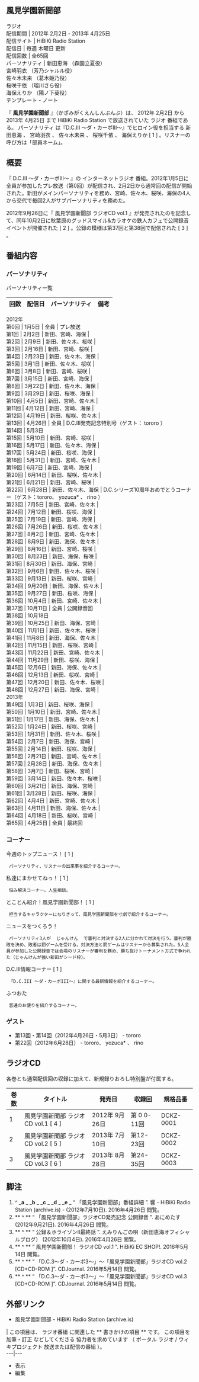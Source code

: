 風見学園新聞部  
---  
ラジオ  
配信期間  |  2012年  2月2日  \-  2013年  4月25日   
配信サイト  |  HiBiKi Radio Station   
配信日  |  毎週  木曜日  更新   
配信回数  |  全65回   
パーソナリティ  |  新田恵海  （森園立夏役）   
宮崎羽衣  （芳乃シャルル役）  
佐々木未来  （葛木姫乃役）  
桜咲千依  （瑠川さら役）  
海保えりか  （陽ノ下葵役）  
テンプレート  \-  ノート  
  
『 **風見学園新聞部** 』（かざみがくえんしんぶんぶ）は、  2012年  2月2日  から  2013年  4月25日  まで  HiBiKi
Radio Station  で放送されていた  ラジオ  番組である。  パーソナリティ  は『D.C.III
〜ダ・カーポIII〜』でヒロイン役を担当する  新田恵海  、  宮崎羽衣  、  佐々木未来  、  桜咲千依  、  海保えりか  [  1  ]
。リスナーの呼び方は「部員ネーム」。

##  概要



『  D.C.III 〜ダ・カーポIII〜  』の  インターネットラジオ
番組。2012年1月5日に全員が参加したプレ放送（第0回）が配信され、2月2日から通常回の配信が開始された。新田がメインパーソナリティを務め、宮崎、佐々木、桜咲、海保の4人から交代で毎回2人がサブパーソナリティを務めた。

2012年9月26日に『  風見学園新聞部 ラジオCD vol.1
』が発売されたのを記念して、同年10月2日に秋葉原のグッドスマイル&カラオケの鉄人カフェで公開録音イベントが開催された  [  2  ]
。公録の模様は第37回と第38回で配信された  [  3  ]  。

##  番組内容



###  パーソナリティ



パーソナリティ一覧

回数  |  配信日  |  パーソナリティ  |  備考   
---|---|---|---  
2012年  
第0回  |  1月5日  |  全員  |  プレ放送   
第1回  |  2月2日  |  新田、宮崎、海保  |   
第2回  |  2月9日  |  新田、佐々木、桜咲  |   
第3回  |  2月16日  |  新田、宮崎、桜咲  |   
第4回  |  2月23日  |  新田、佐々木、海保  |   
第5回  |  3月1日  |  新田、佐々木、桜咲  |   
第6回  |  3月8日  |  新田、宮崎、桜咲  |   
第7回  |  3月15日  |  新田、宮崎、海保  |   
第8回  |  3月22日  |  新田、佐々木、海保  |   
第9回  |  3月29日  |  新田、桜咲、海保  |   
第10回  |  4月5日  |  新田、宮崎、佐々木  |   
第11回  |  4月12日  |  新田、宮崎、海保  |   
第12回  |  4月19日  |  新田、桜咲、佐々木  |   
第13回  |  4月26日  |  全員  |  D.C.III発売記念特別号（ゲスト：  tororo  ）   
第14回  |  5月3日   
第15回  |  5月10日  |  新田、宮崎、桜咲  |   
第16回  |  5月17日  |  新田、佐々木、海保  |   
第17回  |  5月24日  |  新田、桜咲、海保  |   
第18回  |  5月31日  |  新田、宮崎、佐々木  |   
第19回  |  6月7日  |  新田、宮崎、海保  |   
第20回  |  6月14日  |  新田、桜咲、佐々木  |   
第21回  |  6月21日  |  新田、宮崎、桜咲  |   
第22回  |  6月28日  |  新田、佐々木、海保  |  D.C.シリーズ10周年おめでとうコーナー（ゲスト：tororo、  yozuca*  、  rino  ）   
第23回  |  7月5日  |  新田、宮崎、佐々木  |   
第24回  |  7月12日  |  新田、桜咲、海保  |   
第25回  |  7月19日  |  新田、宮崎、海保  |   
第26回  |  7月26日  |  新田、桜咲、佐々木  |   
第27回  |  8月2日  |  新田、宮崎、佐々木  |   
第28回  |  8月9日  |  新田、海保、佐々木  |   
第29回  |  8月16日  |  新田、宮崎、桜咲  |   
第30回  |  8月23日  |  新田、海保、桜咲  |   
第31回  |  8月30日  |  新田、海保、宮崎  |   
第32回  |  9月6日  |  新田、佐々木、桜咲  |   
第33回  |  9月13日  |  新田、桜咲、宮崎  |   
第34回  |  9月20日  |  新田、海保、佐々木  |   
第35回  |  9月27日  |  新田、桜咲、海保  |   
第36回  |  10月4日  |  新田、宮崎、佐々木  |   
第37回  |  10月11日  |  全員  |  公開録音回   
第38回  |  10月18日   
第39回  |  10月25日  |  新田、海保、宮崎  |   
第40回  |  11月1日  |  新田、佐々木、桜咲  |   
第41回  |  11月8日  |  新田、海保、佐々木  |   
第42回  |  11月15日  |  新田、桜咲、宮崎  |   
第43回  |  11月22日  |  新田、宮崎、佐々木  |   
第44回  |  11月29日  |  新田、桜咲、海保  |   
第45回  |  12月6日  |  新田、海保、佐々木  |   
第46回  |  12月13日  |  新田、桜咲、宮崎  |   
第47回  |  12月20日  |  新田、佐々木、桜咲  |   
第48回  |  12月27日  |  新田、海保、宮崎  |   
2013年  
第49回  |  1月3日  |  新田、桜咲、海保  |   
第50回  |  1月10日  |  新田、宮崎、佐々木  |   
第51回  |  1月17日  |  新田、海保、佐々木  |   
第52回  |  1月24日  |  新田、桜咲、宮崎  |   
第53回  |  1月31日  |  新田、佐々木、桜咲  |   
第54回  |  2月7日  |  新田、海保、宮崎  |   
第55回  |  2月14日  |  新田、桜咲、海保  |   
第56回  |  2月21日  |  新田、宮崎、佐々木  |   
第57回  |  2月28日  |  新田、海保、佐々木  |   
第58回  |  3月7日  |  新田、桜咲、宮崎  |   
第59回  |  3月14日  |  新田、佐々木、桜咲  |   
第60回  |  3月21日  |  新田、海保、宮崎  |   
第61回  |  3月28日  |  新田、桜咲、海保  |   
第62回  |  4月4日  |  新田、宮崎、佐々木  |   
第63回  |  4月11日  |  新田、海保、佐々木  |   
第64回  |  4月18日  |  新田、桜咲、宮崎  |   
第65回  |  4月25日  |  全員  |  最終回   
  
###  コーナー



今週のトップニュース！  [  1  ]

     パーソナリティ、リスナーの出来事を紹介するコーナー。 
私達にまかせてねっ！  [  1  ]

     悩み解決コーナー。人生相談。 
とことん紹介！風見学園新聞部！  [  1  ]

     担当するキャラクターになりきって、風見学園新聞部を寸劇で紹介するコーナー。 
ニュースをつくろう！

     パーソナリティ3人が  じゃんけん  で審判と対決する2人に分かれて対決を行う。審判が勝敗を決め、敗者は罰ゲームを受ける。対決方法と罰ゲームはリスナーから募集された。5人全員が参加した公開録音では会場のリスナーが審判を務め、勝ち抜けトーナメント方式で争われた（じゃんけんが強い新田がシード枠）。 
D.C.III情報コーナー  [  1  ]

     『D.C.III 〜ダ・カーポIII〜』に関する最新情報を紹介するコーナー。 
ふつおた

     普通のお便りを紹介するコーナー。 

###  ゲスト



  * 第13回・第14回（2012年4月26日・5月3日） -  tororo 
  * 第22回（2012年6月28日） - tororo、  yozuca*  、  rino 

##  ラジオCD



各巻とも通常配信回の収録に加えて、新規録りおろし特別盤が付属する。

巻数  |  タイトル  |  発売日  |  収録回  |  規格品番   
---|---|---|---|---  
1  |  風見学園新聞部 ラジオCD vol.1  [  4  ]  |  2012年  9月26日  |  第  0  0-11回  |  DCKZ-0001   
2  |  風見学園新聞部 ラジオCD vol.2  [  5  ]  |  2013年  7月10日  |  第12-23回  |  DCKZ-0002   
3  |  風見学園新聞部 ラジオCD vol.3  [  6  ]  |  2013年  8月28日  |  第24-35回  |  DCKZ-0003   
  
##  脚注



  1. ^  _**a** _ _**b** _ _**c** _ _**d** _ _**e** _ “  「風見学園新聞部」番組詳細  ”. 響 - HiBiKi Radio Station (archive.is) - (2012年7月10日).  2016年4月26日  閲覧。 
  2. ** ^  ** “  「風見学園新聞部」ラジオCD発売記念 公開録音  ”. あにめたす (2012年9月21日).  2016年4月26日  閲覧。 
  3. ** ^  ** “  公録＆ホライゾンII最終話  ”. えみりんごの唄（新田恵海オフィシャルブログ） (2012年10月4日).  2016年4月26日  閲覧。 
  4. ** ^  ** “  風見学園新聞部！ ラジオCD vol.1  ”. HiBiKi EC SHOP!.  2016年5月14日  閲覧。 
  5. ** ^  ** “  「D.C.3〜ダ・カーポ3〜」〜「風見学園新聞部」ラジオCD vol.2 [CD+CD-ROM  ]”. CDJournal.  2016年5月14日  閲覧。 
  6. ** ^  ** “  「D.C.3〜ダ・カーポ3〜」〜「風見学園新聞部」ラジオCD vol.3 [CD+CD-ROM  ]”. CDJournal.  2016年5月14日  閲覧。 

##  外部リンク



  * 風見学園新聞部  \- HiBiKi Radio Station (archive.is) 

|  この項目は、  ラジオ番組  に関連した ** 書きかけの項目  ** です。  この項目を加筆・訂正  などしてくださる  協力者を求めています
（  ポータル ラジオ  /  ウィキプロジェクト 放送または配信の番組  ）。  
---|---  
  
  * 表示 
  * 編集 

